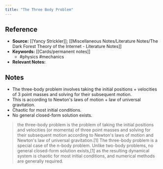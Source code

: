 ```yaml
---
title: "The Three Body Problem"
---
```

## Reference
- **Source:** [[Yancy Strickler]]; [[Miscellaneous Notes/Literature Notes/The Dark Forest Theory of the Internet - Literature Notes]]
- **Keywords:** [[Cards/permanent notes]]
	- #physics #mechanics
- **Relevant Notes:**
## Notes
- The three-body problem involves taking the initial positions + velocities of 3 point masses and solving for their subsequent motion.
- This is according to Newton's laws of motion + law of universal gravitation.
- Chaotic for most initial conditions.
- No general closed-form solution exists.

> the three-body problem is the problem of taking the initial positions and velocities (or momenta) of three point masses and solving for their subsequent motion according to Newton's laws of motion and Newton's law of universal gravitation.[1] The three-body problem is a special case of the n-body problem. Unlike two-body problems, no general closed-form solution exists,[1] as the resulting dynamical system is chaotic for most initial conditions, and numerical methods are generally required.